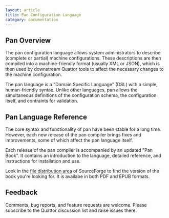 ```yaml
---
layout: article
title: Pan Configuration Language
category: documentation
---
```


Pan Overview
------------

The pan configuration language allows system administrators to
describe (complete or partial) machine configurations.  These
descriptions are then compiled into a machine-friendly format (usually
XML or JSON), which is then used by downstream Quattor tools to affect
the necessary changes to the machine configuration.

The pan language is a "Domain Specific Language" (DSL) with a simple,
human-friendly syntax.  Unlike other languages, pan allows the
simultaneous definitions of the configuration schema, the
configuration itself, and contraints for validation.

Pan Language Reference
----------------------

The core syntax and functionality of pan have been stable for a long
time.  However, each new release of the pan compiler brings fixes and
improvements, some of which affect the pan language itself.

Each release of the pan compiler is accompanied by an updated "Pan
Book".  It contains an introduction to the language, detailed
reference, and instructions for installation and use.

Look in the [file distribution area][panc] of SourceForge to find the
version of the book you're looking for. It is availabe in both PDF and
EPUB formats.

Feedback
--------

Comments, bug reports, and feature requests are welcome.  Please
subscribe to the Quattor discussion list and raise issues there.

[panc]: http://sourceforge.net/projects/quattor/files/panc/
